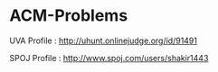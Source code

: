 # ACM-Problems
UVA Profile : http://uhunt.onlinejudge.org/id/91491

SPOJ Profile : http://www.spoj.com/users/shakir1443
